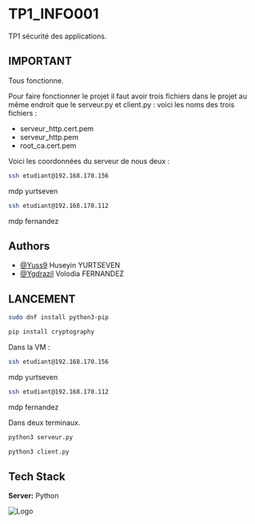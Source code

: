 # TP1_INFO001
 TP1 sécurité des applications.

## IMPORTANT
Tous fonctionne.

Pour faire fonctionner le projet il faut avoir trois fichiers dans le projet au même endroit que le serveur.py et client.py : voici les noms des trois fichiers : 
- serveur_http.cert.pem
- serveur_http.pem
- root_ca.cert.pem

Voici les coordonnées du serveur de nous deux : 
```bash
ssh etudiant@192.168.170.156 
```
mdp yurtseven

```bash
ssh etudiant@192.168.170.112
```
mdp fernandez

## Authors
 - [@Yuss9](https://github.com/Yuss9) Huseyin YURTSEVEN
 - [@Ygdrazil](https://github.com/Ygdrazil) Volodia FERNANDEZ 

## LANCEMENT



```bash
sudo dnf install python3-pip
```


```bash
pip install cryptography
```

Dans la VM :

```bash
ssh etudiant@192.168.170.156 
```
mdp yurtseven

```bash
ssh etudiant@192.168.170.112
```
mdp fernandez

Dans deux terminaux.

```bash
python3 serveur.py
```

```bash
python3 client.py
```

## Tech Stack

**Server:** Python


![Logo](https://images.ctfassets.net/mrop88jh71hl/55rrbZfwMaURHZKAUc5oOW/9e5fe805eb03135b82e962e92169ce6d/python-programming-language.png)
